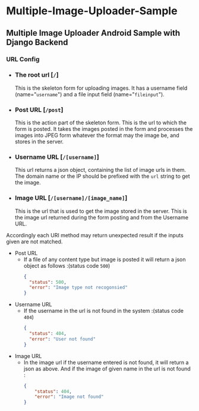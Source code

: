 # Multiple-Image-Uploader-Sample
## Multiple Image Uploader Android Sample with Django Backend
### URL Config
+ ### The root url [`/`]
	This is the skeleton form for uploading images. It has a username field (name="`username`") and a file input field (name="`fileinput`").
+ ### Post URL [`/post`]
	This is the action part of the skeleton form. This is the url to which the form is posted. It takes the images posted in the form and processes the images into JPEG form whatever the format may the image be, and stores in the server.
+ ### Username URL [`/[username]`]
	This url returns a json object, containing the list of image urls in them. The domain name or the IP should be prefixed with the `url` string to get the image.
+ ### Image URL [`/[username]/[image_name]`]
	This is the url that is used to get the image stored in the server. This is the image url returned during the form posting and from the Username URL.

Accordingly each URI method may return unexpected result if the inputs given are not matched.
+ Post URL
 	* If a file of any content type but image is posted it will return a json object as follows :(status code `500`)
 	  ```json
 	  {
		"status": ​500,
		"error": "Image type not recogonsied"
	  }
 	  ```
+ Username URL
	* If the username in the url is not found in the system :(status code `404`)
	  ```json
	  {
		"status": ​404,
		"error": "User not found"
	  }
	  ```
+ Image URL
	* In the image url if the username entered is not found, it will return a json as above. And if the image of given name in the url is not found :
		```json
		{
			"status": ​404,
			"error": "Image not found"
		}
		```